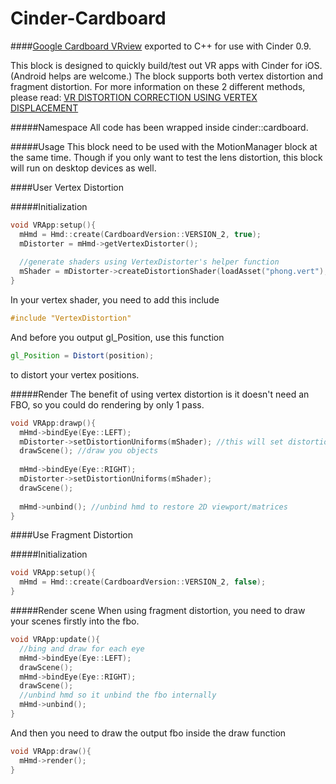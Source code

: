 # Cinder-Cardboard

####[Google Cardboard VRview](https://github.com/google/vrview) exported to C++ for use with Cinder 0.9.

This block is designed to quickly build/test out VR apps with Cinder for iOS. (Android helps are welcome.)
The block supports both vertex distortion and fragment distortion. For more information on these 2 different methods, please read: [VR DISTORTION CORRECTION USING VERTEX DISPLACEMENT](https://ustwo.com/blog/vr-distortion-correction-using-vertex-displacement)

#####Namespace
All code has been wrapped inside cinder::cardboard.

#####Usage
This block need to be used with the MotionManager block at the same time. Though if you only want to test the lens distortion, this block will run on desktop devices as well.


####User Vertex Distortion

#####Initialization
```c++
void VRApp:setup(){
  mHmd = Hmd::create(CardboardVersion::VERSION_2, true);
  mDistorter = mHmd->getVertexDistorter();
  
  //generate shaders using VertexDistorter's helper function
  mShader = mDistorter->createDistortionShader(loadAsset("phong.vert"), loadAsset("phong.frag"));
}
```
In your vertex shader, you need to add this include
```glsl
#include "VertexDistortion"
```
And before you output gl_Position, use this function
```glsl
gl_Position = Distort(position);
```
to distort your vertex positions. 

#####Render
The benefit of using vertex distortion is it doesn't need an FBO, so you could do rendering by only 1 pass.
```c++
void VRApp:drawp(){
  mHmd->bindEye(Eye::LEFT);
  mDistorter->setDistortionUniforms(mShader); //this will set distortion uniforms
  drawScene(); //draw you objects
    
  mHmd->bindEye(Eye::RIGHT);
  mDistorter->setDistortionUniforms(mShader);
  drawScene();
    
  mHmd->unbind(); //unbind hmd to restore 2D viewport/matrices
}
```


####Use Fragment Distortion

#####Initialization
```c++
void VRApp:setup(){
  mHmd = Hmd::create(CardboardVersion::VERSION_2, false);
}
```

#####Render scene
When using fragment distortion, you need to draw your scenes firstly into the fbo.
```c++
void VRApp:update(){
  //bing and draw for each eye
  mHmd->bindEye(Eye::LEFT);
  drawScene();
  mHmd->bindEye(Eye::RIGHT);
  drawScene();
  //unbind hmd so it unbind the fbo internally
  mHmd->unbind();
}
```
And then you need to draw the output fbo inside the draw function
```c++
void VRApp:draw(){
  mHmd->render();
}
```

